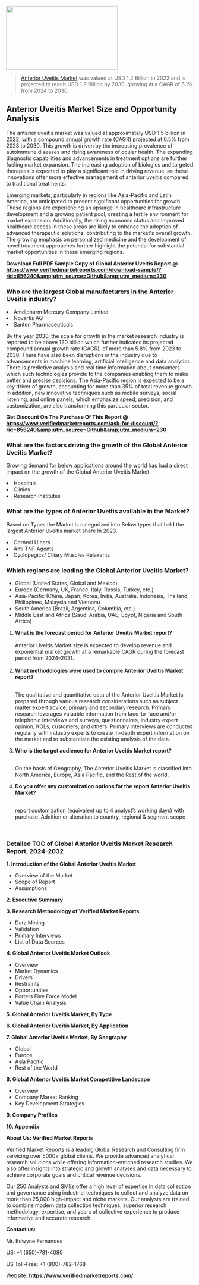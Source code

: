 <img src="https://ffe5etoiles.com/wp-content/uploads/2024/12/MST1-300x171.png" alt="" width="300" height="171" class="alignnone size-medium wp-image-20088" /><blockquote><p><p><a href="https://www.verifiedmarketreports.com/download-sample/?rid=856240&utm_source=Github&utm_medium=230" target="_blank">Anterior Uveitis Market</a> was valued at USD 1.2 Billion in 2022 and is projected to reach USD 1.9 Billion by 2030, growing at a CAGR of 6.1% from 2024 to 2030.</p></blockquote><p><h2>Anterior Uveitis Market Size and Opportunity Analysis</h2><p>The anterior uveitis market was valued at approximately USD 1.5 billion in 2022, with a compound annual growth rate (CAGR) projected at 6.5% from 2023 to 2030. This growth is driven by the increasing prevalence of autoimmune diseases and rising awareness of ocular health. The expanding diagnostic capabilities and advancements in treatment options are further fueling market expansion. The increasing adoption of biologics and targeted therapies is expected to play a significant role in driving revenue, as these innovations offer more effective management of anterior uveitis compared to traditional treatments.</p><p>Emerging markets, particularly in regions like Asia-Pacific and Latin America, are anticipated to present significant opportunities for growth. These regions are experiencing an upsurge in healthcare infrastructure development and a growing patient pool, creating a fertile environment for market expansion. Additionally, the rising economic status and improved healthcare access in these areas are likely to enhance the adoption of advanced therapeutic solutions, contributing to the market's overall growth. The growing emphasis on personalized medicine and the development of novel treatment approaches further highlight the potential for substantial market opportunities in these emerging regions.</p></p><p class=""><strong>Download Full PDF Sample Copy of Global Anterior Uveitis Report @ <a href="https://www.verifiedmarketreports.com/download-sample/?rid=856240&amp;utm_source=Github&amp;utm_medium=230" target="_blank">https://www.verifiedmarketreports.com/download-sample/?rid=856240&amp;utm_source=Github&amp;utm_medium=230</a></strong></p><h3 id="" class="">Who are the largest Global manufacturers in the Anterior Uveitis industry?</h3><p><li>Amdipharm Mercury Company Limited</li><li> Novartis AG</li><li> Santen Pharmaceuticals</li></p><div class=""><div class="" dir="" data-message-author-role="" data-message-id="" data-message-model-slug=""><div class=""><div class=""><div class=""><div class="" dir="" data-message-author-role="" data-message-id="" data-message-model-slug=""><div class=""><div class=""><p>By the year 2030, the scale for growth in the market research industry is reported to be above 120 billion which further indicates its projected compound annual growth rate (CAGR), of more than 5.8% from 2023 to 2030. There have also been disruptions in the industry due to advancements in machine learning, artificial intelligence and data analytics There is predictive analysis and real time information about consumers which such technologies provide to the companies enabling them to make better and precise decisions. The Asia-Pacific region is expected to be a key driver of growth, accounting for more than 35% of total revenue growth. In addition, new innovative techniques such as mobile surveys, social listening, and online panels, which emphasize speed, precision, and customization, are also transforming this particular sector.</p><p><strong>Get Discount On The Purchase Of This Report @&nbsp; <a href="https://www.verifiedmarketreports.com/ask-for-discount/?rid=856240&amp;utm_source=Github&amp;utm_medium=230" target="_blank">https://www.verifiedmarketreports.com/ask-for-discount/?rid=856240&amp;utm_source=Github&amp;utm_medium=230</a></strong></p></div></div></div></div></div></div></div></div><h3 id="" class="">What are the factors driving the growth of the Global Anterior Uveitis Market?</h3><p id="" class="">Growing demand for below applications around the world has had a direct impact on the growth of the Global Anterior Uveitis Market</p><p id="" class=""><li>Hospitals</li><li> Clinics</li><li> Research Institutes</li></p><h3 id="" class="">What are the types of Anterior Uveitis available in the Market?</h3><p id="" class="">Based on Types the Market is categorized into Below types that held the largest Anterior Uveitis market share In 2023.</p><p id="" class=""><li>Corneal Ulcers</li><li> Anti TNF Agents</li><li> Cyclopegics/ Ciliary Muscles Relaxants</li></p><h3 id="" class="">Which regions are leading the Global Anterior Uveitis Market?</h3><ul><li>Global (United States, Global and Mexico)</li><li>Europe (Germany, UK, France, Italy, Russia, Turkey, etc.)</li><li>Asia-Pacific (China, Japan, Korea, India, Australia, Indonesia, Thailand, Philippines, Malaysia and Vietnam)</li><li>South America (Brazil, Argentina, Columbia, etc.)</li><li>Middle East and Africa (Saudi Arabia, UAE, Egypt, Nigeria and South Africa)</li></ul><p><ol><li><strong>What is the forecast period for Anterior Uveitis Market report?<br /></strong><br /><span data-sheets-root="1" data-sheets-value="{&quot;1&quot;:2,&quot;2&quot;:&quot;XXXX size is expected to develop revenue and exponential market growth at a remarkable CAGR during the forecast period from 2024&ndash;2030.&quot;}" data-sheets-userformat="{&quot;2&quot;:12674,&quot;4&quot;:{&quot;1&quot;:2,&quot;2&quot;:16776960},&quot;10&quot;:2,&quot;11&quot;:0,&quot;15&quot;:&quot;Arial&quot;,&quot;16&quot;:12}">Anterior Uveitis Market size is expected to develop revenue and exponential market growth at a remarkable CAGR during the forecast period from 2024&ndash;2031.</span><br /><br /></li><li><strong>What methodologies were used to compile Anterior Uveitis Market report?<br /><br /></strong><p>The qualitative and quantitative data of the&nbsp;Anterior Uveitis Market is prepared through various research considerations such as subject matter expert advice, primary and secondary research. Primary research leverages valuable information from face-to-face and/or telephonic interviews and surveys, questionnaires, industry expert opinion, KOLs, customers, and others. Primary interviews are conducted regularly with industry experts to create in-depth expert information on the market and to substantiate the existing analysis of the data.&nbsp;</p></li><li><strong>Who is the target audience for Anterior Uveitis Market report?<br /><br /></strong><p>On the basis of Geography, The&nbsp;Anterior Uveitis Market is classified into North America, Europe, Asia Pacific, and the Rest of the world.</p></li><li><strong>Do you offer any customization options for the report Anterior Uveitis Market?<br /><br /></strong><p>report customization (equivalent up to 4 analyst&rsquo;s working days) with purchase. Addition or alteration to country, regional &amp; segment scope</p><p>&nbsp;</p></li></ol></p><h3 id="" class="">Detailed TOC of Global Anterior Uveitis Market Research Report, 2024-2032</h3><p id="" class=""><strong>1. Introduction of the Global Anterior Uveitis Market</strong></p><ul><li>Overview of the Market</li><li>Scope of Report</li><li>Assumptions</li></ul><p id="" class=""><strong>2. Executive Summary</strong></p><p id="" class=""><strong>3. Research Methodology of&nbsp;Verified Market Reports</strong></p><ul><li>Data Mining</li><li>Validation</li><li>Primary Interviews</li><li>List of Data Sources</li></ul><p id="" class=""><strong>4. Global Anterior Uveitis Market Outlook</strong></p><ul><li>Overview</li><li>Market Dynamics</li><li>Drivers</li><li>Restraints</li><li>Opportunities</li><li>Porters Five Force Model</li><li>Value Chain Analysis</li></ul><p id="" class=""><strong>5. Global Anterior Uveitis Market, By&nbsp;Type</strong></p><p id="" class=""><strong>6. Global Anterior Uveitis Market, By Application</strong></p><p id="" class=""><strong>7. Global Anterior Uveitis Market, By Geography</strong></p><ul><li>Global</li><li>Europe</li><li>Asia Pacific</li><li>Rest of the World</li></ul><p id="" class=""><strong>8. Global Anterior Uveitis Market Competitive Landscape</strong></p><ul><li>Overview</li><li>Company Market Ranking</li><li>Key Development Strategies</li></ul><p id="" class=""><strong>9. Company Profiles</strong></p><p id="" class=""><strong>10. Appendix</strong></p><p id="" class=""><strong>About Us: Verified Market Reports</strong></p><p id="" class="">Verified Market Reports is a leading Global Research and Consulting firm servicing over 5000+ global clients. We provide advanced analytical research solutions while offering information-enriched research studies. We also offer insights into strategic and growth analyses and data necessary to achieve corporate goals and critical revenue decisions.</p><p id="" class="">Our 250 Analysts and SMEs offer a high level of expertise in data collection and governance using industrial techniques to collect and analyze data on more than 25,000 high-impact and niche markets. Our analysts are trained to combine modern data collection techniques, superior research methodology, expertise, and years of collective experience to produce informative and accurate research.</p><p id="" class=""><strong>Contact us:</strong></p><p id="" class="">Mr. Edwyne Fernandes</p><p id="" class="">US: +1 (650)-781-4080</p><p id="" class="">US Toll-Free: +1 (800)-782-1768</p><p id="" class="">Website: <a target="" data-test-app-aware-link=""><strong>https://www.verifiedmarketreports.com/</strong></a></p>
